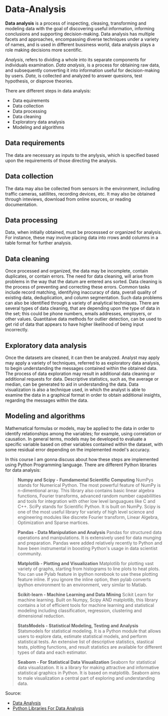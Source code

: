 # Data-Analysis

**Data analysis** is a process of inspecting, cleasing, transforming and modeling data with the goal of discovering useful information, informing conclusions and supporting decision-making. Data analysis has multiple facets and approaches, encompassing diverse techniques under a variety of names, and is used in different bussiness world, data analysis plays a role making decisions more scentific.

*Analysis*, refers to dividing a whole into its separate components for individuals examination. *Data analysis*, is a process for obtaining raw data, and subsequently converting it into information useful for decision-making by users. *Data*, is collected and analyzed to answer quesions, test hypothesis, or disprove theories.

There are different steps in data analysis:
  * Data equirements 
  * Data collection
  * Data processing
  * Data cleaning
  * Exploratory data analysis
  * Modeling and algorithms
 
 ## Data requirements
 The data are necessary as inputs to the anylysis, which is specified based upon the requirements of those directing the analysis.
 
 ## Data collection
 The data may also be collected from sensors in the environment, including traffic cameras, satillites, recording devices, etc. It may also be obtained through inteviews, download from online sources, or reading documentation.
 
 ## Data processing
 Data, when initially obtained, must be processsed or organized for analysis. For instance, these may involve placing data into rrows andd columns in a table format for further analysis.
 
 ## Data cleaning
 Once processed and organized, the data may be incomplete, contain duplicates, or contain errors. The need for data cleaning, will arise from problems in the way that the datum are entered ans sorted. Data cleaning is the process of preventing and correcting these errors. Common tasks include record matching, identifying inaccuracy of data, pverall quality of existing data, deduplication, and column segmentation. Such data problems can also be identified through a variety of analytical techniques. There are several types of data cleaning, that are depending upon the type of data in the set; this could be phone numbers, emails addresses, employers, or other values. Quantitaive data methods for outlier detection, can be used to get rid of data that appears to have higher likelihood of being input incorrectly.
 
 ## Exploratory data analysis
 Once the datasets are cleaned, it can then be analyzed. Analyst may apply may apply a variety of techniques, referred to as exploratory data analysis, to begin understanding the messages contained within the obtained data. The process of data exploration may result in additional data cleaning or additional requests for data. Descriptive statistics, such as, the average or median, can be generated to aid in understanding the data. Data visualization is also a technique used, in which the analyst is able to examine the data in a graphical format in order to obtain additional insights, regarding the messages within the data.
 
 ## Modeling and algorithms
 Mathematical formulas or models, may be applied to the data in order to identify  relationships among the variables; for example, using correlation or causation. In general terms, models may be developed to evaluate a specific variable based on other variables contained within the dataset, with some residual error depending on the implemented model's accuracy.

In this course I am gonna discuss about how these steps are implemented using Python Programming language. There are different Python libraries for data analysis:
 > **Numpy and Scipy - Fumdamental Scientific Computing**
   NumPys stands for Numerical Python. The most powerful feature of NumPy is n-dimentional array. This library also contains basic linear algebra functions, Fourier transforms, advanced random number capabililties and tools for integration with other low level languagues like C and C++.
   SciPy stands for Scientific Python. It is built on NumPy. Scipy is one of the most useful library for variety of high level science and engineering modules like discrete Fourier transform, Linear Algebra, Optimization and Sparse martices.
   
 > **Pandas - Data Manipulation and Analysis**
   Pandas for structured data operations and manipulations. It is extensively used for data munging and preparation. Pandas were added relatively recently to Python and have been instrumental in boosting Python's usage in data scientist community.
  
 > **Matplotlib - Plotting and Visualization**
   Matplotlib for plotting vast variety of graphs, starting from histograms to line plots to heat plots. You can use Pylab feature in ipython norebook to use these plotting feature inline. If you ignore the inline option, then pylab converts ipython environment to an environment, very similar to Matlab.
  
 > **Scikit-learn - Machine Learning and Data Mining**
   Scikit Learn for machine learning. Built on Numpy, Scipy AND matplotlib, this library contains a lot of efficient tools for machine learning and statistical modeling including classification, regression, clustering and dimensional reduction.
 
 > **StatsModels - Statistical Modeling, Testing and Analysis**
   Statsmodels for statistical modeling. It is a Python module that allows users to explore data, estimate statistical models, and perform statistical tests. An extensive list of descriptive statistics, stastical tests, plotting functions, and result statistics are available for different types of data and each estimator.
   
 > **Seaborn - For Statistical Data Visualization**
   Seaborn for statistical data visualization. It is a library for making attractive and informative statistical graphics in Python. It is based on matplotlib. Seaborn aims to male visualization a central part of exploring and understanding data.


Source: 
 * [Data Analysis](https://en.wikipedia.org/wiki/Data_analysis#Data_processinghttps://en.wikipedia.org/wiki/Data_analysis#Data_processing)
 * [Python Libraries For Data Analysis](http://makemeanalyst.com/data-science-with-python/python-libraries-for-data-analysis/)
 
